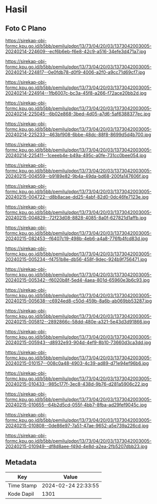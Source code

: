 # Hasil

## Foto C Plano

https://sirekap-obj-formc.kpu.go.id/b5bb/pemilu/pdpr/13/73/04/20/03/1373042003005-20240214-224609--ecf6b6eb-f6e8-42c9-a516-34efe3d471a7.jpg

https://sirekap-obj-formc.kpu.go.id/b5bb/pemilu/pdpr/13/73/04/20/03/1373042003005-20240214-224817--0e0fdb78-d0f9-4006-a2f0-a9cc71d69cf7.jpg

https://sirekap-obj-formc.kpu.go.id/b5bb/pemilu/pdpr/13/73/04/20/03/1373042003005-20240214-224914--1fb6007c-bc3a-45f8-a266-f72ace20bb2d.jpg

https://sirekap-obj-formc.kpu.go.id/b5bb/pemilu/pdpr/13/73/04/20/03/1373042003005-20240214-225045--6b02e868-3bed-4d05-a7d6-5af6388377ec.jpg

https://sirekap-obj-formc.kpu.go.id/b5bb/pemilu/pdpr/13/73/04/20/03/1373042003005-20240214-225233--463bf908-6bbe-48dc-88f8-8699d5d4b700.jpg

https://sirekap-obj-formc.kpu.go.id/b5bb/pemilu/pdpr/13/73/04/20/03/1373042003005-20240214-225411--1ceeeb4e-b49a-495c-a0fe-731cc0bee054.jpg

https://sirekap-obj-formc.kpu.go.id/b5bb/pemilu/pdpr/13/73/04/20/03/1373042003005-20240215-004559--b9189e82-9b4a-49da-bd68-200fa147606f.jpg

https://sirekap-obj-formc.kpu.go.id/b5bb/pemilu/pdpr/13/73/04/20/03/1373042003005-20240215-004722--d8b8acae-dd25-4abf-82d0-0dc46fe7123e.jpg

https://sirekap-obj-formc.kpu.go.id/b5bb/pemilu/pdpr/13/73/04/20/03/1373042003005-20240215-004829--72f23d08-8828-4085-8a0f-627821d1affb.jpg

https://sirekap-obj-formc.kpu.go.id/b5bb/pemilu/pdpr/13/73/04/20/03/1373042003005-20240215-082453--f6407c19-498b-4eb6-a4a8-776fb4fcd83d.jpg

https://sirekap-obj-formc.kpu.go.id/b5bb/pemilu/pdpr/13/73/04/20/03/1373042003005-20240215-005234--f4751b8e-db56-458f-9dec-924b9f756471.jpg

https://sirekap-obj-formc.kpu.go.id/b5bb/pemilu/pdpr/13/73/04/20/03/1373042003005-20240215-005342--f6020b8f-5ed4-4aea-801d-65960e3b6c93.jpg

https://sirekap-obj-formc.kpu.go.id/b5bb/pemilu/pdpr/13/73/04/20/03/1373042003005-20240215-005638--c6924ed8-c50d-459b-8a6b-ab069bb53287.jpg

https://sirekap-obj-formc.kpu.go.id/b5bb/pemilu/pdpr/13/73/04/20/03/1373042003005-20240215-005812--2892866c-58dd-480e-a321-5e43d3d91866.jpg

https://sirekap-obj-formc.kpu.go.id/b5bb/pemilu/pdpr/13/73/04/20/03/1373042003005-20240215-005943--d8932e93-904d-4ef9-8b10-73660d3ca3dd.jpg

https://sirekap-obj-formc.kpu.go.id/b5bb/pemilu/pdpr/13/73/04/20/03/1373042003005-20240215-010157--008c0a48-4903-4c39-ad89-d71e94ef96b6.jpg

https://sirekap-obj-formc.kpu.go.id/b5bb/pemilu/pdpr/13/73/04/20/03/1373042003005-20240215-010433--985c177f-3ec8-438d-9b76-d281a5906c22.jpg

https://sirekap-obj-formc.kpu.go.id/b5bb/pemilu/pdpr/13/73/04/20/03/1373042003005-20240215-010655--64b2d5cd-055f-4bb7-8fba-ad29fef9045c.jpg

https://sirekap-obj-formc.kpu.go.id/b5bb/pemilu/pdpr/13/73/04/20/03/1373042003005-20240215-010808--0de86e97-7a51-47ae-9652-a5e739a226cd.jpg

https://sirekap-obj-formc.kpu.go.id/b5bb/pemilu/pdpr/13/73/04/20/03/1373042003005-20240215-010949--df8d8aee-f49d-4e8d-a2ea-2fb5207dbb23.jpg


## Metadata

| Key        | Value               |
| ---------- | ------------------- |
| Time Stamp | 2024-02-24 22:33:55 |
| Kode Dapil | 1301                |



